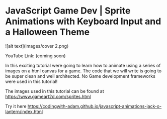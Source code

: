 # JavaScript Game Dev | Sprite Animations with Keyboard Input and a Halloween Theme

![alt text](images/cover 2.png)


YouTube Link:
(coming soon)

In this exciting tutorial were going to learn how to animate using a series of images on a html canvas for a game. The code that we will write is going to be super clean and well architected. No Game development frameworks were used in this tutorial!

The images used in this tutorial can be found at
https://www.gameart2d.com/sprites.html

Try it here
https://codingwith-adam.github.io/javascript-animations-jack-o-lantern/index.html
